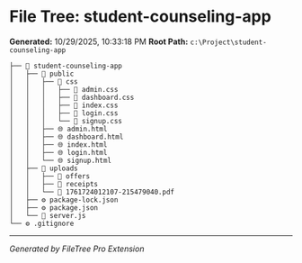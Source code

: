 # File Tree: student-counseling-app

**Generated:** 10/29/2025, 10:33:18 PM
**Root Path:** `c:\Project\student-counseling-app`

```
├── 📁 student-counseling-app
│   ├── 📁 public
│   │   ├── 📁 css
│   │   │   ├── 🎨 admin.css
│   │   │   ├── 🎨 dashboard.css
│   │   │   ├── 🎨 index.css
│   │   │   ├── 🎨 login.css
│   │   │   └── 🎨 signup.css
│   │   ├── 🌐 admin.html
│   │   ├── 🌐 dashboard.html
│   │   ├── 🌐 index.html
│   │   ├── 🌐 login.html
│   │   └── 🌐 signup.html
│   ├── 📁 uploads
│   │   ├── 📁 offers
│   │   ├── 📁 receipts
│   │   └── 📕 1761724012107-215479040.pdf
│   ├── ⚙️ package-lock.json
│   ├── ⚙️ package.json
│   └── 📄 server.js
└── ⚙️ .gitignore
```

---
*Generated by FileTree Pro Extension*